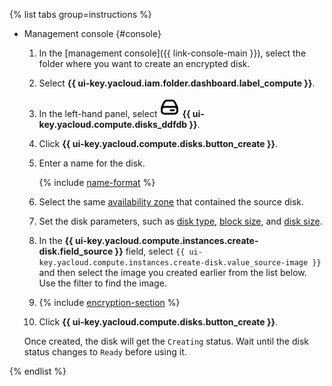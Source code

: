 {% list tabs group=instructions %}

- Management console {#console}

  1. In the [management console]({{ link-console-main }}), select the folder where you want to create an encrypted disk.
  1. Select **{{ ui-key.yacloud.iam.folder.dashboard.label_compute }}**.
  1. In the left-hand panel, select ![image](../../_assets/console-icons/hard-drive.svg) **{{ ui-key.yacloud.compute.disks_ddfdb }}**.
  1. Click **{{ ui-key.yacloud.compute.disks.button_create }}**.
  1. Enter a name for the disk.

      {% include [name-format](../name-format.md) %}

  1. Select the same [availability zone](../../overview/concepts/geo-scope.md) that contained the source disk.
  1. Set the disk parameters, such as [disk type](../../compute/concepts/disk.md#disks_types), [block size](../../compute/concepts/disk.md#maximum-disk-size), and [disk size](../../compute/concepts/disk.md#maximum-disk-size).
  1. In the **{{ ui-key.yacloud.compute.instances.create-disk.field_source }}** field, select `{{ ui-key.yacloud.compute.instances.create-disk.value_source-image }}` and then select the image you created earlier from the list below. Use the filter to find the image.
  1. {% include [encryption-section](encryption-section.md) %}
  1. Click **{{ ui-key.yacloud.compute.disks.button_create }}**.

  Once created, the disk will get the `Creating` status. Wait until the disk status changes to `Ready` before using it.

{% endlist %}
